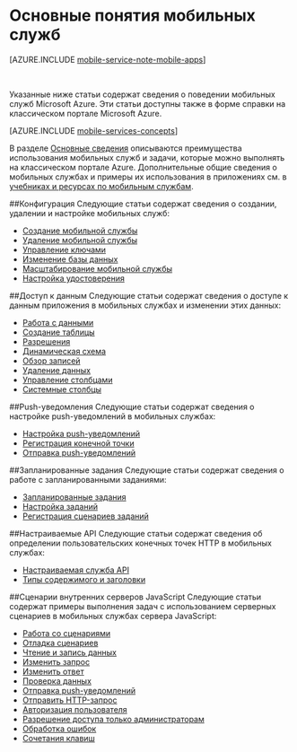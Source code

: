 <properties
	pageTitle="Основные понятия мобильных служб"
	description="Ссылки на статьи о понятиях, связанных с мобильными службами, в справке классического портала Azure."
	services="mobile-services"
	documentationCenter="na"
	authors="ggailey777"
	manager="dwrede"
	editor=""/>

<tags
	ms.service="mobile-services"
	ms.workload="mobile"
	ms.tgt_pltfrm="mobile-multiple"
	ms.devlang="na"
	ms.topic="article"
	ms.date="10/20/2015"
	ms.author="glenga"/>

# Основные понятия мобильных служб

[AZURE.INCLUDE [mobile-service-note-mobile-apps](../../includes/mobile-services-note-mobile-apps.md)]

&nbsp;

Указанные ниже статьи содержат сведения о поведении мобильных служб Microsoft Azure. Эти статьи доступны также в форме справки на классическом портале Microsoft Azure.

[AZURE.INCLUDE [mobile-services-concepts](../../includes/mobile-services-concepts.md)]

В разделе [Основные сведения](https://msdn.microsoft.com/library/azure/jj193167.aspx) описываются преимущества использования мобильных служб и задачи, которые можно выполнять на классическом портале Azure. Дополнительные общие сведения о мобильных службах и примеры их использования в приложениях см. в [учебниках и ресурсах по мобильным службам](https://azure.microsoft.com/documentation/services/mobile-services/).

##Конфигурация
Следующие статьи содержат сведения о создании, удалении и настройке мобильных служб:

- [Создание мобильной службы](https://msdn.microsoft.com/library/azure/jj193169.aspx)
- [Удаление мобильной службы](https://msdn.microsoft.com/library/azure/jj193173.aspx)
- [Управление ключами](https://msdn.microsoft.com/library/azure/jj193164.aspx)
- [Изменение базы данных](https://msdn.microsoft.com/library/azure/jj193170.aspx)
- [Масштабирование мобильной службы](https://msdn.microsoft.com/library/azure/jj193178.aspx)
- [Настройка удостоверения](https://msdn.microsoft.com/library/azure/jj591527.aspx)

##Доступ к данным
Следующие статьи содержат сведения о доступе к данным приложения в мобильных службах и изменении этих данных:

- [Работа с данными](https://msdn.microsoft.com/library/azure/jj631634.aspx)
- [Создание таблицы](https://msdn.microsoft.com/library/azure/jj193162.aspx)
- [Разрешения](https://msdn.microsoft.com/library/azure/jj193161.aspx)
- [Динамическая схема](https://msdn.microsoft.com/library/azure/jj193175.aspx)
- [Обзор записей](https://msdn.microsoft.com/library/azure/jj193171.aspx)
- [Удаление данных](https://msdn.microsoft.com/library/azure/jj908633.aspx)
- [Управление столбцами](https://msdn.microsoft.com/library/azure/jj193177.aspx)
- [Системные столбцы](https://msdn.microsoft.com/library/azure/dn518225.aspx)

##Push-уведомления
Следующие статьи содержат сведения о настройке push-уведомлений в мобильных службах:

- [Настройка push-уведомлений](https://msdn.microsoft.com/library/azure/jj591526.aspx)
- [Регистрация конечной точки](https://msdn.microsoft.com/library/azure/dn771685.aspx)
- [Отправка push-уведомлений](https://msdn.microsoft.com/library/azure/jj631630.aspx)

##Запланированные задания
Следующие статьи содержат сведения о работе с запланированными заданиями:

- [Запланированные задания](https://msdn.microsoft.com/library/azure/jj860528.aspx)
- [Настройка заданий](https://msdn.microsoft.com/library/azure/jj899833.aspx)
- [Регистрация сценариев заданий](https://msdn.microsoft.com/library/azure/jj899832.aspx)

##Настраиваемые API
Следующие статьи содержат сведения об определении пользовательских конечных точек HTTP в мобильных службах:

- [Настраиваемая служба API](https://msdn.microsoft.com/library/azure/dn280974.aspx)
- [Типы содержимого и заголовки](https://msdn.microsoft.com/library/azure/dn303369.aspx)

##Сценарии внутренних серверов JavaScript
Следующие статьи содержат примеры выполнения задач с использованием серверных сценариев в мобильных службах сервера JavaScript:

- [Работа со сценариями](https://msdn.microsoft.com/library/azure/jj193174.aspx)
- [Отладка сценариев](https://msdn.microsoft.com/library/azure/jj631636.aspx)
- [Чтение и запись данных](https://msdn.microsoft.com/library/azure/jj631640.aspx)
- [Изменить запрос](https://msdn.microsoft.com/library/azure/jj631635.aspx)
- [Изменить ответ](https://msdn.microsoft.com/library/azure/jj631631.aspx)
- [Проверка данных](https://msdn.microsoft.com/library/azure/jj631638.aspx)
- [Отправка push-уведомлений](https://msdn.microsoft.com/library/azure/jj631630.aspx)
- [Отправить HTTP-запрос](https://msdn.microsoft.com/library/azure/jj631641.aspx)
- [Авторизация пользователя](https://msdn.microsoft.com/library/azure/jj631637.aspx)
- [Разрешение доступа только администраторам](https://msdn.microsoft.com/library/azure/jj712649.aspx)
- [Обработка ошибок](https://msdn.microsoft.com/library/azure/jj631632.aspx)
- [Сочетания клавиш](https://msdn.microsoft.com/library/azure/jj552469.aspx)

<!---HONumber=AcomDC_1203_2015-->